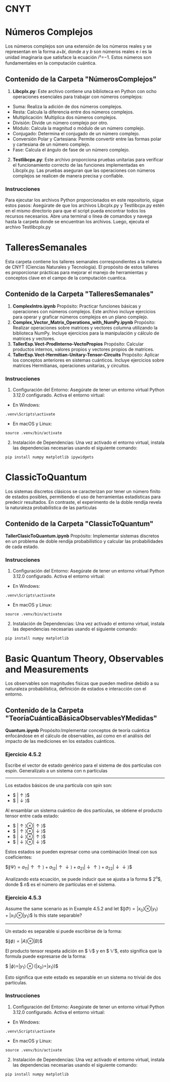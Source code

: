 # CNYT


# Números Complejos
Los números complejos son una extensión de los números reales y se representan en la forma 𝑎+𝑏𝑖, donde 𝑎 y 𝑏 son números reales e 𝑖 es la unidad imaginaria que satisface la ecuación 𝑖²=−1. Estos números son fundamentales en la computación cuántica.

## Contenido de la Carpeta "NúmerosComplejos"
1. **Libcplx.py**: 
Este archivo contiene una biblioteca en Python con ocho operaciones esenciales para trabajar con números complejos:
* Suma: Realiza la adición de dos números complejos.
* Resta: Calcula la diferencia entre dos números complejos.
* Multiplicación: Multiplica dos números complejos.
* División: Divide un número complejo por otro.
* Módulo: Calcula la magnitud o módulo de un número complejo.
* Conjugado: Determina el conjugado de un número complejo.
* Conversión Polar y Cartesiana: Permite convertir entre las formas polar y cartesiana de un número complejo.
* Fase: Calcula el ángulo de fase de un número complejo.
2. **Testlibcpx.py**:
Este archivo proporciona pruebas unitarias para verificar el funcionamiento correcto de las funciones implementadas en Libcplx.py. Las pruebas aseguran que las operaciones con números complejos se realicen de manera precisa y confiable.

### Instrucciones
Para ejecutar los archivos Python proporcionados en este repositorio, sigue estos pasos: Asegúrate de que los archivos Libcplx.py y Testlibcpx.py estén en el mismo directorio para que el script pueda encontrar todos los recursos necesarios. Abre una terminal o línea de comandos y navega hasta la carpeta donde se encuentran los archivos. Luego, ejecuta el archivo Testlibcplx.py

# TalleresSemanales
Esta carpeta contiene los talleres semanales correspondientes a la materia de CNYT (Ciencias Naturales y Tecnologia). El propósito de estos talleres es proporcionar prácticas para mejorar el manejo de herramientas y conceptos clave en el campo de la computación cuantica.

## Contenido de la Carpeta "TalleresSemanales"
1. **ComplexIntro.ipynb**
Propósito: Practicar funciones básicas y operaciones con números complejos. Este archivo incluye ejercicios para operar y graficar números complejos en un plano complejo.
2. **Complex_Vector_Matrix_Operations_with_NumPy.ipynb**
Propósito: Realizar operaciones sobre matrices y vectores columna utilizando la biblioteca NumPy. Incluye ejercicios para la manipulación y cálculo de matrices y vectores.
3. **TallerEsp.Vect-ProdInterno-VectoPropios**
Propósito: Calcular productos internos, valores propios y vectores propios de matrices.
4. **TallerEsp.Vect-Hermitian-Unitary-Tensor-Circuits**
Propósito: Aplicar los conceptos anteriores en sistemas cuánticos. Incluye ejercicios sobre matrices Hermitianas, operaciones unitarias, y circuitos.

### Instrucciones
1. Configuración del Entorno: Asegúrate de tener un entorno virtual Python 3.12.0 configurado.
Activa el entorno virtual:
- En Windows:
```
.venv\Scripts\activate
```
- En macOS y Linux:
```
source .venv/bin/activate
```
2. Instalación de Dependencias: Una vez activado el entorno virtual, instala las dependencias necesarias usando el siguiente comando:
```
pip install numpy matplotlib ipywidgets
```

# ClassicToQuantum
Los sistemas discretos clásicos se caracterizan por tener un número finito de estados posibles, permitiendo el uso de herramientas estadísticas para predecir resultados. En contraste, el experimento de la doble rendija revela la naturaleza probabilística de las partículas

## Contenido de la Carpeta "ClassicToQuantum"
**TallerClasicToQuantum.ipynb**
Propósito: Implementar sistemas discretos en un problema de doble rendija probabilístico y calcular las probabilidades de cada estado.

### Instrucciones
1. Configuración del Entorno: Asegúrate de tener un entorno virtual Python 3.12.0 configurado.
Activa el entorno virtual:
- En Windows:
```
.venv\Scripts\activate
```
- En macOS y Linux:
```
source .venv/bin/activate
```
2. Instalación de Dependencias: Una vez activado el entorno virtual, instala las dependencias necesarias usando el siguiente comando:
```
pip install numpy matplotlib
```

# Basic Quantum Theory, Observables and Measurements
Los observables son magnitudes físicas que pueden medirse debido a su naturaleza probabilística, definición de estados e interacción con el entorno.

## Contenido de la Carpeta "TeoríaCuánticaBásicaObservablesYMedidas"
**Quantum.ipynb**
Propósito:Implementar conceptos de teoría cuántica enfocándose en el cálculo de observables, así como en el análisis del impacto de las mediciones en los estados cuánticos.

### Ejercicio 4.5.2
Escribe el vector de estado genérico para el sistema de dos partículas con espín. Generalízalo a un sistema con n partículas 
___
Los estados básicos de una partícula con spin son:

- $$\ | \uparrow \rangle \$$
- $$\ | \downarrow \rangle \$$

Al ensamblar un sistema cuántico de dos partículas, se obtiene el producto tensor entre cada estado:

- $$\ | \uparrow \rangle \otimes | \uparrow \rangle \$$
- $$\ | \uparrow \rangle \otimes | \downarrow \rangle \$$
- $$\ | \downarrow \rangle \otimes | \uparrow \rangle \$$
- $$\ | \downarrow \rangle \otimes | \downarrow \rangle \$$

Estos estados se pueden expresar como una combinación lineal con sus coeficientes:

$$\| \Psi \rangle = a_{11} | \uparrow \uparrow \rangle + a_{12} | \uparrow \downarrow \rangle + a_{21} | \downarrow \uparrow \rangle + a_{22} | \downarrow \downarrow \rangle\$$

Analizando esta ecuación, se puede inducir que se ajusta a la forma $$\ 2^n \$$, donde $$\ n \$$ es el número de partículas en el sistema.


### Ejercicio 4.5.3
Assume the same scenario as in Example 4.5.2 and let $$\| \Phi \rangle = |x_{0} \rangle \otimes |y_{1} \rangle + |x_1 \rangle \otimes |y_1 \rangle\$$
Is this state separable?
___
Un estado es separable si puede escribirse de la forma:

$$\| \phi\rangle = |A\rangle \otimes |B\rangle \$$

El producto tensor respeta adición en $$\ \mathbb{V} \$$ y en $$\ \mathbb{V}' \$$, esto significa que la formula puede expresarse de la forma:

$$\ |\phi\rangle = |y_1\rangle \otimes (|x_0\rangle + |x_1\rangle) \$$

Esto significa que este estado es separable en un sistema no trivial de dos particulas.

### Instrucciones
1. Configuración del Entorno: Asegúrate de tener un entorno virtual Python 3.12.0 configurado.
Activa el entorno virtual:
- En Windows:
```
.venv\Scripts\activate
```
- En macOS y Linux:
```
source .venv/bin/activate
```
2. Instalación de Dependencias: Una vez activado el entorno virtual, instala las dependencias necesarias usando el siguiente comando:
```
pip install numpy matplotlib
```
